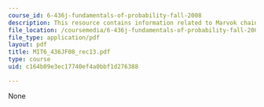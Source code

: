 ```yaml
---
course_id: 6-436j-fundamentals-of-probability-fall-2008
description: This resource contains information related to Marvok chains.
file_location: /coursemedia/6-436j-fundamentals-of-probability-fall-2008/c164b09e3ec17740ef4a0bbf1d276388_MIT6_436JF08_rec13.pdf
file_type: application/pdf
layout: pdf
title: MIT6_436JF08_rec13.pdf
type: course
uid: c164b09e3ec17740ef4a0bbf1d276388

---
```

None